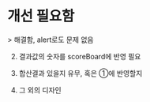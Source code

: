 # 개선 필요함

<!-- 1. alert 확인 시 주사위 이미지 변동 있음
   append p 로 alert를 대신할 필요 있음 --> > 해결함, alert로도 문제 없음

2. 결과값의 숫자를 scoreBoard에 반영 필요

3. 합산결과 있을지 유무, 혹은 ①에 반영할지

4. 그 외의 디자인
